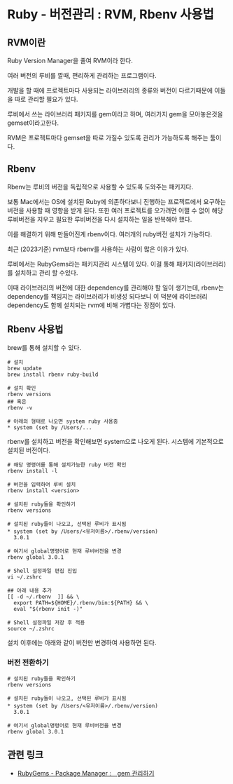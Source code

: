 # Ruby - 버전관리 : RVM, Rbenv 사용법

## RVM이란

Ruby Version Manager을 줄여 RVM이라 한다.

여러 버전의 루비를 깔때, 편리하게 관리하는 프로그램이다.

개발을 할 때에 프로젝트마다 사용되는 라이브러리의 종류와 버전이 다르기때문에 이들을 따로 관리할 필요가 있다.

루비에서 쓰는 라이브러리 패키지를 gem이라고 하며, 여러가지 gem을 모아놓은것을 gemset이라고한다.

RVM은 프로젝트마다 gemset을 따로 가질수 있도록 관리가 가능하도록 해주는 툴이다.

## Rbenv
Rbenv는 루비의 버전을 독립적으로 사용할 수 있도록 도와주는 패키지다.

보통 Mac에서는 OS에 설치된 Ruby에 의존하다보니 진행하는 프로젝트에서 요구하는 버전을 사용할 때 영향을 받게 된다. 또한 여러 프로젝트를 오가려면 어쩔 수 없이 해당 루비버전을 지우고 필요한 루비버전을 다시 설치하는 일을 반복해야 했다.

이를 해결하기 위해 만들어진게 rbenv이다. 여러개의 ruby버전 설치가 가능하다.

최근 (2023기준) rvm보다 rbenv를 사용하는 사람이 많은 이유가 있다.

루비에서는 RubyGems라는 패키지관리 시스템이 있다. 이걸 통해 패키지(라이브러리)를 설치하고 관리 할 수있다.

이때 라이브러리의 버전에 대한 dependency를 관리해야 할 일이 생기는데, rbenv는 dependency를 책임지는 라이브러리가 비생성 되다보니 이 덕분에 라이브러리 dependency도 함께 설치되는 rvm에 비해 가볍다는 장점이 있다.

## Rbenv 사용법
brew를 통해 설치할 수 있다.

```
# 설치
brew update
brew install rbenv ruby-build

# 설치 확인
rbenv versions
## 혹은 
rbenv -v

# 아래의 형태로 나오면 system ruby 사용중
* system (set by /Users/...
```
rbenv를 설치하고 버전을 확인해보면 system으로 나오게 된다. 시스템에 기본적으로 설치된 버전이다.
```
# 해당 명령어를 통해 설치가능한 ruby 버전 확인
rbenv install -l

# 버전을 입력하여 루비 설치
rbenv install <version>

# 설치된 ruby들을 확인하기
rbenv versions

# 설치된 ruby들이 나오고, 선택된 루비가 표시됨
* system (set by /Users/<유저이름>/.rbenv/version)
  3.0.1
  
# 여기서 global명령어로 현재 루비버전을 변경
rbenv global 3.0.1

# Shell 설정파일 편집 진입
vi ~/.zshrc

## 아래 내용 추가
[[ -d ~/.rbenv  ]] && \
  export PATH=${HOME}/.rbenv/bin:${PATH} && \
  eval "$(rbenv init -)"

# Shell 설정파일 저장 후 적용
source ~/.zshrc
```

설치 이후에는 아래와 같이 버전만 변경하여 사용하면 된다.

### 버전 전환하기

```
# 설치된 ruby들을 확인하기
rbenv versions

# 설치된 ruby들이 나오고, 선택된 루비가 표시됨
* system (set by /Users/<유저이름>/.rbenv/version)
  3.0.1
  
# 여기서 global명령어로 현재 루비버전을 변경
rbenv global 3.0.1
```


## 관련 링크
- [RubyGems - Package Manager :　gem 관리하기](https://github.com/isGeekCode/TIL/blob/main/Ruby/ManageGem.md)

